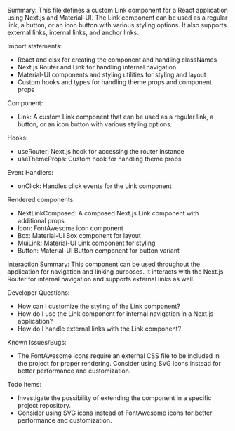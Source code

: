 Summary:
This file defines a custom Link component for a React application using Next.js and Material-UI. The Link component can be used as a regular link, a button, or an icon button with various styling options. It also supports external links, internal links, and anchor links.

Import statements:
- React and clsx for creating the component and handling classNames
- Next.js Router and Link for handling internal navigation
- Material-UI components and styling utilities for styling and layout
- Custom hooks and types for handling theme props and component props

Component:
- Link: A custom Link component that can be used as a regular link, a button, or an icon button with various styling options.

Hooks:
- useRouter: Next.js hook for accessing the router instance
- useThemeProps: Custom hook for handling theme props

Event Handlers:
- onClick: Handles click events for the Link component

Rendered components:
- NextLinkComposed: A composed Next.js Link component with additional props
- Icon: FontAwesome icon component
- Box: Material-UI Box component for layout
- MuiLink: Material-UI Link component for styling
- Button: Material-UI Button component for button variant

Interaction Summary:
This component can be used throughout the application for navigation and linking purposes. It interacts with the Next.js Router for internal navigation and supports external links as well.

Developer Questions:
- How can I customize the styling of the Link component?
- How do I use the Link component for internal navigation in a Next.js application?
- How do I handle external links with the Link component?

Known Issues/Bugs:
- The FontAwesome icons require an external CSS file to be included in the project for proper rendering. Consider using SVG icons instead for better performance and customization.

Todo Items:
- Investigate the possibility of extending the component in a specific project repository.
- Consider using SVG icons instead of FontAwesome icons for better performance and customization.